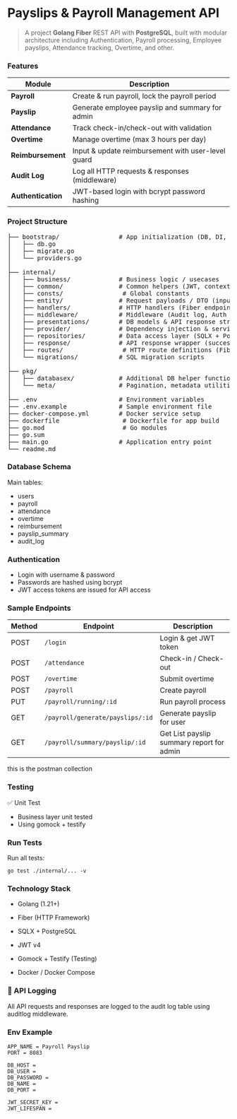 # Payslips & Payroll Management API

> A project **Golang Fiber** REST API with **PostgreSQL**, built with modular architecture including Authentication, Payroll processing, Employee payslips, Attendance tracking, Overtime, and other.


### Features
> 
| Module             | Description                                        |
| ------------------ | -------------------------------------------------- |
| **Payroll**        | Create & run payroll, lock the payroll period      |
| **Payslip**        | Generate employee payslip and summary for admin    |
| **Attendance**     | Track check-in/check-out with validation           |
| **Overtime**       | Manage overtime (max 3 hours per day)              |
| **Reimbursement**  | Input & update reimbursement with user-level guard |
| **Audit Log**      | Log all HTTP requests & responses (middleware)     |
| **Authentication** | JWT-based login with bcrypt password hashing       |

### Project Structure
<pre>
├── bootstrap/                # App initialization (DB, DI, Migrations)
│   ├── db.go
│   ├── migrate.go
│   └── providers.go
│
├── internal/                 
│   ├── business/             # Business logic / usecases
│   ├── common/               # Common helpers (JWT, context, bcrypt, etc.)
│   ├── consts/                # Global constants
│   ├── entity/               # Request payloads / DTO (input layer)
│   ├── handlers/             # HTTP handlers (Fiber endpoints)
│   ├── middleware/           # Middleware (Audit log, Auth guard)
│   ├── presentations/        # DB models & API response structures
│   ├── provider/             # Dependency injection & service registry
│   ├── repositories/         # Data access layer (SQLX + PostgreSQL)
│   ├── response/             # API response wrapper (success / error)
│   ├── routes/                # HTTP route definitions (Fiber)
│   └── migrations/           # SQL migration scripts
│
├── pkg/                      
│   ├── databasex/            # Additional DB helper functions
│   └── meta/                 # Pagination, metadata utilities
│
├── .env                      # Environment variables
├── .env.example              # Sample environment file
├── docker-compose.yml        # Docker service setup
├── dockerfile                 # Dockerfile for app build
├── go.mod                     # Go modules
├── go.sum                     
├── main.go                   # Application entry point
└── readme.md                 
</pre>

### Database Schema
Main tables:
* users
* payroll
* attendance
* overtime
* reimbursement
* payslip_summary
* audit_log

### Authentication
* Login with username & password
* Passwords are hashed using bcrypt
* JWT access tokens are issued for API access

### Sample Endpoints
| Method | Endpoint               | Description                |
| ------ | ---------------------- | -------------------------- |
| POST   | `/login`               | Login & get JWT token      |
| POST   | `/attendance`          | Check-in / Check-out       |
| POST   | `/overtime`            | Submit overtime            |
| POST   | `/payroll`             | Create payroll             |
| PUT    | `/payroll/running/:id` | Run payroll process        |
| GET    | `/payroll/generate/payslips/:id` | Generate payslip for user  |
| GET    | `/payroll/summary/payslip/:id` | Get List payslip summary report for admin |

this is the postman collection


### Testing
✅ Unit Test
* Business layer unit tested
* Using gomock + testify

### Run Tests
Run all tests:
```
go test ./internal/... -v
```

### Technology Stack
* Golang (1.21+)

* Fiber (HTTP Framework)

* SQLX + PostgreSQL

* JWT v4

* Gomock + Testify (Testing)

* Docker / Docker Compose

### 📄 API Logging
All API requests and responses are logged to the audit log table using auditlog middleware.

### Env Example
```
APP_NAME = Payroll Payslip
PORT = 8083

DB_HOST = 
DB_USER = 
DB_PASSWORD = 
DB_NAME = 
DB_PORT = 

JWT_SECRET_KEY = 
JWT_LIFESPAN = 
```